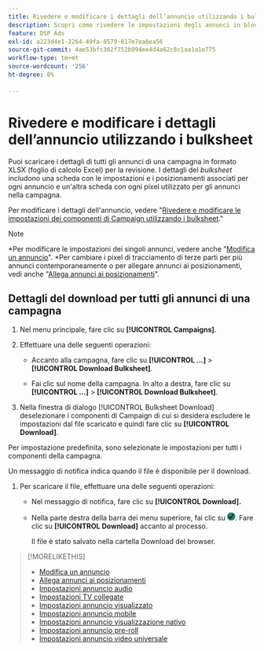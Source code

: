 ```yaml
---
title: Rivedere e modificare i dettagli dell’annuncio utilizzando i bulksheet
description: Scopri come rivedere le impostazioni degli annunci in blocco utilizzando i fogli di calcolo.
feature: DSP Ads
exl-id: a223d4e1-2264-49fa-8579-817e7ea6ea56
source-git-commit: 4ae53bfc362f752b994ee4d4a62c8c1aa1a1e775
workflow-type: tm+mt
source-wordcount: '256'
ht-degree: 0%

---
```


# Rivedere e modificare i dettagli dell’annuncio utilizzando i bulksheet

<!-- I should probably change this filename and get __?__ to set up a redirect from the old file to the new file. -->

Puoi scaricare i dettagli di tutti gli annunci di una campagna in formato XLSX (foglio di calcolo Excel) per la revisione. I dettagli del *bulksheet* includono una scheda con le impostazioni e i posizionamenti associati per ogni annuncio e un&#39;altra scheda con ogni pixel utilizzato per gli annunci nella campagna.

Per modificare i dettagli dell&#39;annuncio, vedere &quot;[Rivedere e modificare le impostazioni dei componenti di Campaign utilizzando i bulksheet](/help/dsp/campaign-management/campaign-components-review-edit.md).&quot;

>[!NOTE]
>
>*Per modificare le impostazioni dei singoli annunci, vedere anche &quot;[Modifica un annuncio](/help/dsp/campaign-management/ads/ad-edit.md)&quot;.
>*Per cambiare i pixel di tracciamento di terze parti per più annunci contemporaneamente o per allegare annunci ai posizionamenti, vedi anche &quot;[Allega annunci ai posizionamenti](/help/dsp/campaign-management/ads/ad-attach-to-placement.md)&quot;.

## Dettagli del download per tutti gli annunci di una campagna

1. Nel menu principale, fare clic su **[!UICONTROL Campaigns]**.

1. Effettuare una delle seguenti operazioni:

   * Accanto alla campagna, fare clic su **[!UICONTROL ...]** > **[!UICONTROL Download Bulksheet]**.

   * Fai clic sul nome della campagna. In alto a destra, fare clic su **[!UICONTROL ...]** > **[!UICONTROL Download Bulksheet]**.

1. Nella finestra di dialogo [!UICONTROL Bulksheet Download] deselezionare i componenti di Campaign di cui si desidera escludere le impostazioni dal file scaricato e quindi fare clic su **[!UICONTROL Download]**.

Per impostazione predefinita, sono selezionate le impostazioni per tutti i componenti della campagna.

Un messaggio di notifica indica quando il file è disponibile per il download.

1. Per scaricare il file, effettuare una delle seguenti operazioni:

   * Nel messaggio di notifica, fare clic su **[!UICONTROL Download].**

   * Nella parte destra della barra dei menu superiore, fai clic su ![Processi](/help/dsp/assets/downloads.png). Fare clic su **[!UICONTROL Download]** accanto al processo.

     Il file è stato salvato nella cartella Download del browser.<!-- See "[Placement Columns in Downloaded/Uploaded Spreadsheets](#qa-sheet-columns)" for a list of the included columns. -->

>[!MORELIKETHIS]
>
>* [Modifica un annuncio](/help/dsp/campaign-management/ads/ad-edit.md)
>* [Allega annunci ai posizionamenti](/help/dsp/campaign-management/ads/ad-attach-to-placement.md)
>* [Impostazioni annuncio audio](/help/dsp/campaign-management/ads/ad-settings-audio.md)
>* [Impostazioni TV collegate](/help/dsp/campaign-management/ads/ad-settings-connected-tv.md)
>* [Impostazioni annuncio visualizzato](/help/dsp/campaign-management/ads/ad-settings-display.md)
>* [Impostazioni annuncio mobile](/help/dsp/campaign-management/ads/ad-settings-mobile.md)
>* [Impostazioni annuncio visualizzazione nativo](/help/dsp/campaign-management/ads/ad-settings-native.md)
>* [Impostazioni annuncio pre-roll](/help/dsp/campaign-management/ads/ad-settings-pre-roll.md)
>* [Impostazioni annuncio video universale](/help/dsp/campaign-management/ads/ad-settings-universal-video.md)
